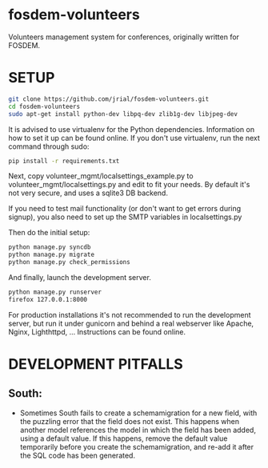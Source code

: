 fosdem-volunteers
=================

Volunteers management system for conferences, originally written for FOSDEM.

SETUP
=====
```bash
git clone https://github.com/jrial/fosdem-volunteers.git
cd fosdem-volunteers
sudo apt-get install python-dev libpq-dev zlib1g-dev libjpeg-dev 
```

It is advised to use virtualenv for the Python dependencies. Information on how
to set it up can be found online. If you don't use virtualenv, run the next
command through sudo:

```bash
pip install -r requirements.txt
```

Next, copy volunteer_mgmt/localsettings_example.py to
volunteer_mgmt/localsettings.py and edit to fit your needs. By default it's not
very secure, and uses a sqlite3 DB backend.

If you need to test mail functionality (or don't want to get errors during
signup), you also need to set up the SMTP variables in localsettings.py

Then do the initial setup:

```bash
python manage.py syncdb
python manage.py migrate
python manage.py check_permissions
```

And finally, launch the development server.

```bash
python manage.py runserver
firefox 127.0.0.1:8000
```

For production installations it's not recommended to run the development server,
but run it under gunicorn and behind a real webserver like Apache, Nginx,
Lighthttpd, ... Instructions can be found online.


DEVELOPMENT PITFALLS
====================

South:
------

* Sometimes South fails to create a schemamigration for a new field, with the
puzzling error that the field does not exist. This happens when another model
references the model in which the field has been added, using a default value.
If this happens, remove the default value temporarily before you create the
schemamigration, and re-add it after the SQL code has been generated.
